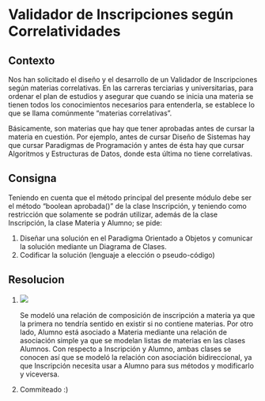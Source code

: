 <h1>Validador de Inscripciones según Correlatividades</h1>

<h2>Contexto</h2>
<p>Nos han solicitado el diseño y el desarrollo de un Validador de Inscripciones según materias correlativas.
En las carreras terciarias y universitarias, para ordenar el plan de estudios y asegurar que cuando se inicia
una materia se tienen todos los conocimientos necesarios para entenderla, se establece lo que se llama
comúnmente “materias correlativas”.</p>
<p>Básicamente, son materias que hay que tener aprobadas antes de
cursar la materia en cuestión. Por ejemplo, antes de cursar Diseño de Sistemas hay que cursar Paradigmas
de Programación y antes de ésta hay que cursar Algoritmos y Estructuras de Datos, donde esta última no
tiene correlativas.</p>

<h2>Consigna</h2>
<p>Teniendo en cuenta que el método principal del presente módulo debe ser el método “boolean
aprobada()” de la clase Inscripción, y teniendo como restricción que solamente se podrán utilizar,
además de la clase Inscripción, la clase Materia y Alumno; se pide:
<ol>
  <li>Diseñar una solución en el Paradigma Orientado a Objetos y comunicar la solución mediante un Diagrama de Clases.</li>
  <li>Codificar la solución (lenguaje a elección o pseudo-código)</li>
</ol>
</p>

<h2>Resolucion</h2>
<ol>
  <li><img src="https://user-images.githubusercontent.com/48871266/230229454-a984f51a-309a-4c44-a2ce-bd6963712e9e.png"></li>
  <p>Se modeló una relación de composición de inscripción a materia ya que la primera no tendría sentido en existir si no contiene materias. Por otro lado, Alumno está asociado a Materia mediante una relación de asociación simple ya que se modelan listas de materias en las clases Alumnos. Con respecto a Inscripción y Alumno, ambas clases se conocen así que se modeló la relación con asociación bidireccional, ya que Inscripción necesita usar a Alumno para sus métodos y modificarlo y viceversa.</p>
  <li>Commiteado :)</li>
</ol>
</p>

 
